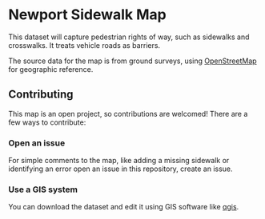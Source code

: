 # Newport Sidewalk Map

This dataset will capture pedestrian rights of way, such as sidewalks and crosswalks. It treats vehicle roads as barriers.  

The source data for the map is from ground surveys, using [OpenStreetMap](http://www.openstreetmap.org) for geographic reference.  

## Contributing
This map is an open project, so contributions are welcomed! There are a few ways to contribute:

### Open an issue
For simple comments to the map, like adding a missing sidewalk or identifying an error open an issue in this repository, create an issue.

### Use a GIS system
You can download the dataset and edit it using GIS software like [qgis](http://www.qgis.org).


